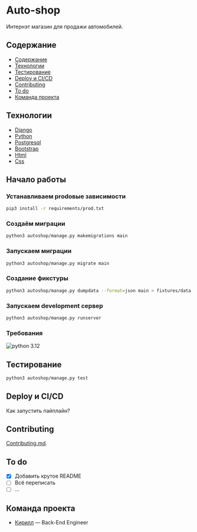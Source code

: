 # Auto-shop
<!-- Добавить бэйджи -->

Интернэт магазин для продажи автомобилей.

## Содержание

- [Содержание](#содержание)
- [Технологии](#технологии)
- [Тестирование](#тестирование)
- [Deploy и CI/CD](#deploy-и-cicd)
- [Contributing](#contributing)
- [To do](#to-do)
- [Команда проекта](#команда-проекта)

## Технологии

- [Django](https://www.djangoproject.com/)
- [Python](https://www.python.org/)
- [Postgresql](https://www.postgresql.org/)
- [Bootstrap](https://getbootstrap.com/)
- [Html](https://developer.mozilla.org/ru/docs/Learn/Getting_started_with_the_web/HTML_basics)
- [Css](https://developer.mozilla.org/ru/docs/Web/CSS)

## Начало работы

### Устанавливаем prodовые зависимости

```bash
pip3 install -r requirements/prod.txt
```

### Создаём миграции

```bash
python3 autoshop/manage.py makemigrations main
```

### Запускаем миграции

```bash
python3 autoshop/manage.py migrate main
```

### Создание фикстуры

```bash
python3 autoshop/manage.py dumpdata --format=json main > fixtures/data.json
```

### Запускаем development сервер

```bash
python3 autoshop/manage.py runserver
```

### Требования

  ![python 3.12](https://img.shields.io/badge/Python-3..12-green)

## Тестирование

```bash
python3 autoshop/manage.py test
```

## Deploy и CI/CD

Как запустить пайплайн?

## Contributing

 [Contributing.md](./CONTRIBUTING.md).

## To do

- [x] Добавить крутое README
- [ ] Всё переписать
- [ ] ...

## Команда проекта

- [Кирилл]([https://t.me/nkirill_tg) — Back-End Engineer
